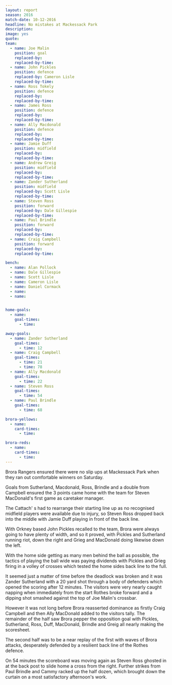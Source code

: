 ```yaml
---
layout: report
season: 2016
match-date: 10-12-2016
headline: No mistakes at Mackessack Park
description:
image: yes
quote:
team:
  - name: Joe Malin
    position: goal
    replaced-by:
    replaced-by-time:
  - name: John Pickles
    position: defence
    replaced-by: Cameron Lisle
    replaced-by-time:
  - name: Ross Tokely
    position: defence
    replaced-by:
    replaced-by-time:
  - name: James Ross
    position: defence
    replaced-by:
    replaced-by-time:
  - name: Ally Macdonald
    position: defence
    replaced-by:
    replaced-by-time:
  - name: Jamie Duff
    position: midfield
    replaced-by:
    replaced-by-time:
  - name: Andrew Greig
    position: midfield
    replaced-by:
    replaced-by-time:
  - name: Zander Sutherland
    position: midfield
    replaced-by: Scott Lisle
    replaced-by-time:
  - name: Steven Ross
    position: forward
    replaced-by: Dale Gillespie
    replaced-by-time:
  - name: Paul Brindle
    position: forward
    replaced-by:
    replaced-by-time:
  - name: Craig Campbell
    position: forward
    replaced-by:
    replaced-by-time:

bench:
  - name: Alan Pollock
  - name: Dale Gillespie
  - name: Scott Lisle
  - name: Cameron Lisle
  - name: Daniel Cormack
  - name:
  - name:


home-goals:
  - name:
    goal-times:
      - time:

away-goals:
  - name: Zander Sutherland
    goal-times:
      - time: 12
  - name: Craig Campbell
    goal-times:
      - time: 21
      - time: 78
  - name: Ally Macdonald
    goal-times:
      - time: 22
  - name: Steven Ross
    goal-times:
      - time: 54
  - name: Paul Brindle
    goal-times:
      - time: 68

brora-yellows:
  - name:
    card-times:
      - time:

brora-reds:
  - name:
    card-times:
      - time:
---
```

Brora Rangers ensured there were no slip ups at Mackessack Park when they ran out comfortable winners on Saturday.

Goals from Sutherland, Macdonald, Ross, Brindle and a double from Campbell ensured the 3 points came home with the team for Steven MacDonald's first game as caretaker manager.

The Cattach' s had to rearrange their starting line up as no recognised midfield players were available due to injury, so Steven Ross dropped back into the middle with Jamie Duff playing in front of the back line.

With Orkney based John Pickles recalled to the team, Brora were always going to have plenty of width, and so it proved, with Pickles and Sutherland running riot, down the right and Grieg and MacDonald doing likewise down the left.

With the home side getting as many men behind the ball as possible, the tactics of playing the ball wide was paying dividends with Pickles and Grieg firing in a volley of crosses which tested the home sides back line to the full.

It seemed just a matter of time before the deadlock was broken and it was Zander Sutherland with a 20 yard shot through a body of defenders which opened the scoring after 12 minutes. The visitors were very nearly caught napping when immediately from the start Rothes broke forward and a dipping shot smashed against the top of Joe Malin's crossbar.

However it was not long before Brora reasserted dominance as firstly Craig Campbell and then Ally MacDonald added to the visitors tally. The remainder of the half saw Brora pepper the opposition goal with Pickles, Sutherland, Ross, Duff, MacDonald, Brindle and Greig all nearly making the scoresheet.

The second half was to be a near replay of the first with waves of Brora attacks, desperately defended by a resilient back line of the Rothes defence.

On 54 minutes the scoreboard was moving again as Steven Ross ghosted in at the back post to slide home a cross from the right. Further strikes from Paul Brindle and Cammy racked up the half dozen, which brought down the curtain on a most satisfactory afternoon's work.
